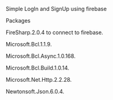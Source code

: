 Simple LogIn and SignUp using firebase 

Packages

FireSharp.2.0.4 to connect to firebase.

Microsoft.Bcl.1.1.9.

Microsoft.Bcl.Async.1.0.168.

Microsoft.Bcl.Build.1.0.14.

Microsoft.Net.Http.2.2.28.

Newtonsoft.Json.6.0.4.
